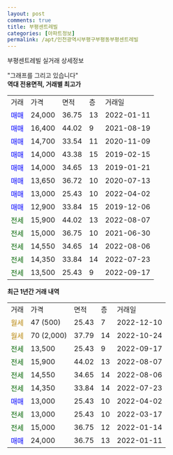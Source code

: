 ```yaml
---
layout: post
comments: true
title: 부평센트레빌
categories: [아파트정보]
permalink: /apt/인천광역시부평구부평동부평센트레빌
---
```


부평센트레빌 실거래 상세정보

<script type="text/javascript">
  google.charts.load('current', {'packages':['line', 'corechart']});
  google.charts.setOnLoadCallback(drawChart);

  function drawChart() {
    var data = new google.visualization.DataTable();
    data.addColumn('date', '거래일');
    data.addColumn('number', "매매");
    data.addColumn('number', "전세");
    data.addColumn('number', "전매");

    data.addRows([[new Date(Date.parse("2022-12-10")), null, null, null], [new Date(Date.parse("2022-10-24")), null, null, null], [new Date(Date.parse("2022-09-17")), null, 13500, null], [new Date(Date.parse("2022-08-07")), null, 15900, null], [new Date(Date.parse("2022-08-06")), null, 14550, null], [new Date(Date.parse("2022-07-23")), null, 14350, null], [new Date(Date.parse("2022-04-02")), 13000, null, null], [new Date(Date.parse("2022-03-17")), null, 13000, null], [new Date(Date.parse("2022-01-14")), null, 15000, null], [new Date(Date.parse("2022-01-11")), 24000, null, null]]);

    var options = {
      hAxis: {
        format: 'yyyy/MM/dd'
      },    
      lineWidth: 0,
      pointsVisible: true,    
      title: '최근 1년간 유형별 실거래가 분포',
      legend: { position: 'bottom' }
    };

    var formatter = new google.visualization.NumberFormat({pattern:'###,###'} );
    formatter.format(data, 1);
    formatter.format(data, 2);
    
    setTimeout(function() {
        var chart = new google.visualization.LineChart(document.getElementById('columnchart_material'));
        chart.draw(data, (options));
        document.getElementById('loading').style.display = 'none';
    }, 200);
  }
</script>


<div id="loading" style="z-index:20; display: block; margin-left: 0px">"그래프를 그리고 있습니다"</div>
<div id="columnchart_material" style="width: 95%; margin-left: 0px; display: block"></div>
<!-- contents start -->
<b>역대 전용면적, 거래별 최고가</b>
<table class="sortable">
    <tr>
      <td>거래</td>
      <td>가격</td>
      <td>면적</td>
      <td>층</td>
      <td>거래일</td>
    </tr>
        <tr>
          <td><a style="color: blue">매매</a></td>
          <td>24,000</td>
          <td>36.75</td>
          <td>13</td>
          <td>2022-01-11</td>
        </tr>            <tr>
          <td><a style="color: blue">매매</a></td>
          <td>16,400</td>
          <td>44.02</td>
          <td>9</td>
          <td>2021-08-19</td>
        </tr>            <tr>
          <td><a style="color: blue">매매</a></td>
          <td>14,700</td>
          <td>33.54</td>
          <td>11</td>
          <td>2020-11-09</td>
        </tr>            <tr>
          <td><a style="color: blue">매매</a></td>
          <td>14,000</td>
          <td>43.38</td>
          <td>15</td>
          <td>2019-02-15</td>
        </tr>            <tr>
          <td><a style="color: blue">매매</a></td>
          <td>14,000</td>
          <td>34.65</td>
          <td>13</td>
          <td>2019-01-21</td>
        </tr>            <tr>
          <td><a style="color: blue">매매</a></td>
          <td>13,650</td>
          <td>36.72</td>
          <td>10</td>
          <td>2020-07-13</td>
        </tr>            <tr>
          <td><a style="color: blue">매매</a></td>
          <td>13,000</td>
          <td>25.43</td>
          <td>10</td>
          <td>2022-04-02</td>
        </tr>            <tr>
          <td><a style="color: blue">매매</a></td>
          <td>12,900</td>
          <td>33.84</td>
          <td>15</td>
          <td>2019-12-06</td>
        </tr>        
        <tr>
              <td><a style="color: darkgreen">전세</a></td>
              <td>15,900</td>
              <td>44.02</td>
              <td>13</td>
              <td>2022-08-07</td>
            </tr>            <tr>
              <td><a style="color: darkgreen">전세</a></td>
              <td>15,000</td>
              <td>36.75</td>
              <td>10</td>
              <td>2021-06-30</td>
            </tr>            <tr>
              <td><a style="color: darkgreen">전세</a></td>
              <td>14,550</td>
              <td>34.65</td>
              <td>14</td>
              <td>2022-08-06</td>
            </tr>            <tr>
              <td><a style="color: darkgreen">전세</a></td>
              <td>14,350</td>
              <td>33.84</td>
              <td>14</td>
              <td>2022-07-23</td>
            </tr>            <tr>
              <td><a style="color: darkgreen">전세</a></td>
              <td>13,500</td>
              <td>25.43</td>
              <td>9</td>
              <td>2022-09-17</td>
            </tr>        
    
</table>

<b>최근 1년간 거래 내역</b>

<table class="sortable">
    <tr>
      <td>거래</td>
      <td>가격</td>
      <td>면적</td>
      <td>층</td>
      <td>거래일</td>
    </tr>
    <tr>
      <td><a style="color: darkgoldenrod">월세</a></td>
      <td>47 (500)</td>
      <td>25.43</td>
      <td>7</td>
      <td>2022-12-10</td>
    </tr>          <tr>
      <td><a style="color: darkgoldenrod">월세</a></td>
      <td>70 (2,000)</td>
      <td>37.79</td>
      <td>14</td>
      <td>2022-10-24</td>
    </tr>          <tr>
      <td><a style="color: darkgreen">전세</a></td>
      <td>13,500</td>
      <td>25.43</td>
      <td>9</td>
      <td>2022-09-17</td>
    </tr>          <tr>
      <td><a style="color: darkgreen">전세</a></td>
      <td>15,900</td>
      <td>44.02</td>
      <td>13</td>
      <td>2022-08-07</td>
    </tr>          <tr>
      <td><a style="color: darkgreen">전세</a></td>
      <td>14,550</td>
      <td>34.65</td>
      <td>14</td>
      <td>2022-08-06</td>
    </tr>          <tr>
      <td><a style="color: darkgreen">전세</a></td>
      <td>14,350</td>
      <td>33.84</td>
      <td>14</td>
      <td>2022-07-23</td>
    </tr>          <tr>
      <td><a style="color: blue">매매</a></td>
      <td>13,000</td>
      <td>25.43</td>
      <td>10</td>
      <td>2022-04-02</td>
    </tr>          <tr>
      <td><a style="color: darkgreen">전세</a></td>
      <td>13,000</td>
      <td>25.43</td>
      <td>10</td>
      <td>2022-03-17</td>
    </tr>          <tr>
      <td><a style="color: darkgreen">전세</a></td>
      <td>15,000</td>
      <td>36.75</td>
      <td>12</td>
      <td>2022-01-14</td>
    </tr>          <tr>
      <td><a style="color: blue">매매</a></td>
      <td>24,000</td>
      <td>36.75</td>
      <td>13</td>
      <td>2022-01-11</td>
    </tr>      </table>
<!-- contents end -->    

